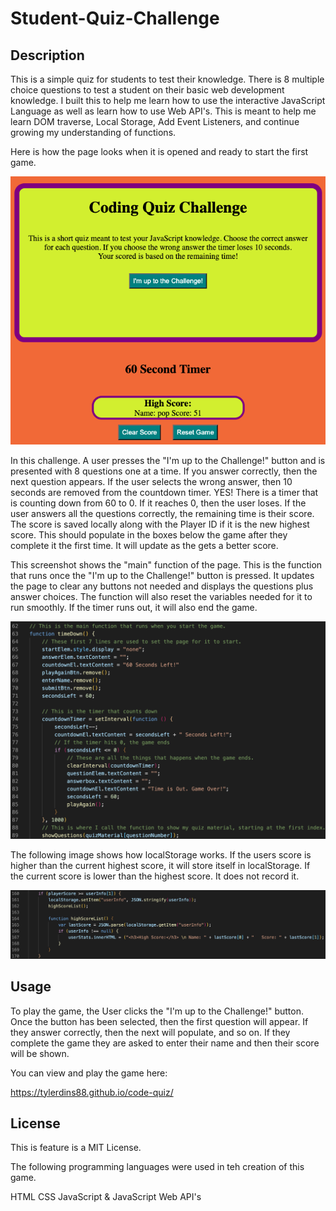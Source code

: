 # Student-Quiz-Challenge

## Description

This is a simple quiz for students to test their knowledge. There is 8 multiple choice questions to test a student on their basic web development knowledge. I built this to help me learn how to use the interactive JavaScript Language as well as learn how to use Web API's. This is meant to help me learn DOM traverse, Local Storage, Add Event Listeners, and continue growing my understanding of functions.

Here is how the page looks when it is opened and ready to start the first game. 

![Screenshot](./assets/images/quiz-start.png)

In this challenge. A user presses the "I'm up to the Challenge!" button and is presented with 8 questions one at a time. If you answer correctly, then the next question appears. If the user selects the wrong answer, then 10 seconds are removed from the countdown timer. YES! There is a timer that is counting down from 60 to 0. If it reaches 0, then the user loses. If the user answers all the questions correctly, the remaining time is their score. The score is saved locally along with the Player ID if it is the new highest score. This should populate in the boxes below the game after they complete it the first time. It will update as the gets a better score. 

This screenshot shows the "main" function of the page. This is the function that runs once the "I'm up to the Challenge!" button is pressed. It updates the page to clear any buttons not needed and displays the questions plus answer choices. The function will also reset the variables needed for it to run smoothly. If the timer runs out, it will also end the game. 

![Screenshot](./assets/images/main-game-function.png)

The following image shows how localStorage works. If the users score is higher than the current highest score, it will store itself in localStorage. If the current score is lower than the highest score. It does not record it. 

![Screenshot](./assets/images/localStore-code.png)

## Usage

To play the game, the User clicks the "I'm up to the Challenge!" button. Once the button has been selected, then the first question will appear. If they answer correctly, then the next will populate, and so on. If they complete the game they are asked to enter their name and then their score will be shown.

You can view and play the game here:

https://tylerdins88.github.io/code-quiz/

## License

This is feature is a MIT License.

The following programming languages were used in teh creation of this game.

HTML CSS JavaScript & JavaScript Web API's